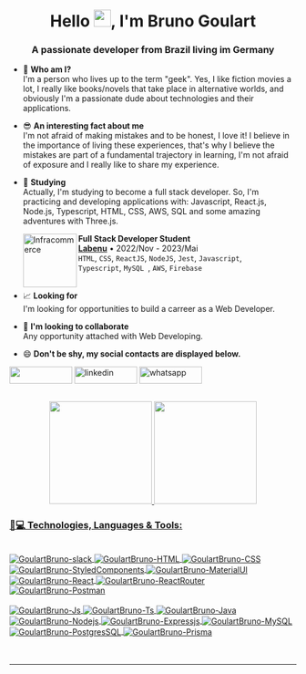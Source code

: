 <h1 align="center">Hello <img src="https://camo.githubusercontent.com/e8e7b06ecf583bc040eb60e44eb5b8e0ecc5421320a92929ce21522dbc34c891/68747470733a2f2f6d656469612e67697068792e636f6d2f6d656469612f6876524a434c467a6361737252346961377a2f67697068792e676966" alt="waving hand" width="30" height="30">, I'm Bruno Goulart</h1>
<h3 align="center">A passionate developer from Brazil living im Germany</h3>

- 🤔 <strong> Who am I? </strong> </br> I'm a person who lives up to the term "geek". Yes, I like fiction movies a lot, I really like books/novels that take place in alternative worlds, and obviously I'm a passionate dude about technologies and their applications.

- 😎 <strong> An interesting fact about me </strong> </br> I'm not afraid of making mistakes and to be honest, I love it! I believe in the importance of living these experiences, that's why I believe the mistakes are part of a fundamental trajectory in learning, I'm not afraid of exposure and I really like to share my experience.

- 🌱 <strong> Studying </strong> </br> Actually, I'm studying to become a full stack developer. So, I'm practicing and developing applications with: Javascript, React.js, Node.js, Typescript, HTML, CSS, AWS, SQL and some amazing adventures with Three.js.

  [<img align="left" height="94px" width="94px" alt="Infracommerce" src="https://user-images.githubusercontent.com/73656973/135145144-b8572a6c-b44e-4337-9b83-bde7f21b9327.png"/>](https://www.labenu.com.br/)
  **Full Stack Developer Student** \
   [**Labenu**](https://www.labenu.com.br/) • 2022/Nov - 2023/Mai \
   `HTML`, `CSS`, `ReactJS`, `NodeJS`, `Jest`, `Javascript`, \
   `Typescript`, `MySQL `, `AWS`, `Firebase` \
   <br/>

- 📈 <strong> Looking for </strong> </br> I'm looking for opportunities to build a carreer as a Web Developer.

- 👯 <strong> I'm looking to collaborate </strong> </br> Any opportunity attached with Web Developing.

- 😄 <strong> Don't be shy, my social contacts are displayed below. </strong>

[<img src="https://img.shields.io/badge/Gmail-D14836?style=for-the-badge&logo=gmail&logoColor=white" height="30" width="110" align ="center">](mailto:brunogoulartdev@gmail.com)
<a href="https://www.linkedin.com/in/goulartbruno/" target="blank"><img align="center" src="https://img.shields.io/badge/LinkedIn-0077B5?style=for-the-badge&logo=linkedin&logoColor=white" alt="linkedin" height="30" width="110" /></a>
<a href="https://api.whatsapp.com/send?phone=4917641652742" target="blank"><img align="center" src="https://img.shields.io/badge/WhatsApp-25D366?style=for-the-badge&logo=whatsapp&logoColor=white" alt="whatsapp" height="30" width="110" /></a>

<br/>

<div align="center">
  <a href="https://github.com/GoulartBruno">
  <img height="180em" src="https://github-readme-stats.vercel.app/api?username=GoulartBruno&show_icons=true&theme=dark&include_all_commits=true&count_private=true"/>
  <img height="180em" src="https://github-readme-stats.vercel.app/api/top-langs/?username=GoulartBruno&layout=compact&langs_count=8&theme=dark"/>
</div>
    
  <h3 align="left">🚀💻 Technologies, Languages & Tools:</h3>
  <div style="display: inline_block"><br>
  <img align="center" alt="GoulartBruno-slack" src="https://img.shields.io/badge/Slack-4A154B?style=for-the-badge&logo=slack&logoColor=white">
  <img align="center" alt="GoulartBruno-HTML" src="https://img.shields.io/badge/HTML5-E34F26?style=for-the-badge&logo=html5&logoColor=white">
  <img align="center" alt="GoulartBruno-CSS" src="https://img.shields.io/badge/CSS3-1572B6?style=for-the-badge&logo=css3&logoColor=white">
  <img align="center" alt="GoulartBruno-StyledComponents" src="https://img.shields.io/badge/styled--components-DB7093?style=for-the-badge&logo=styled-components&logoColor=white">
  <img align="center" alt="GoulartBruno-MaterialUI" src="https://img.shields.io/badge/Material--UI-0081CB?style=for-the-badge&logo=material-ui&logoColor=white">
  <img align="center" alt="GoulartBruno-React" src="https://img.shields.io/badge/React-20232A?style=for-the-badge&logo=react&logoColor=61DAFB">
  <img align="center" alt="GoulartBruno-ReactRouter" src="https://img.shields.io/badge/React_Router-CA4245?style=for-the-badge&logo=react-router&logoColor=white">
  <img align="center" alt="GoulartBruno-Postman" src="https://img.shields.io/badge/Postman-FF6C37?style=for-the-badge&logo=postman&logoColor=white">
    <br/>
    <br/>
  <img align="center" alt="GoulartBruno-Js" src="https://img.shields.io/badge/JavaScript-323330?style=for-the-badge&logo=javascript&logoColor=F7DF1E">
  <img align="center" alt="GoulartBruno-Ts" src="https://img.shields.io/badge/TypeScript-007ACC?style=for-the-badge&logo=typescript&logoColor=white">
  <img align="center" alt="GoulartBruno-Java" src="https://img.shields.io/badge/Java-ED8B00?style=for-the-badge&logo=java&logoColor=white">
  <img align="center" alt="GoulartBruno-Nodejs" src="https://img.shields.io/badge/Node.js-43853D?style=for-the-badge&logo=node.js&logoColor=white">
  <img align="center" alt="GoulartBruno-Expressjs" src="https://img.shields.io/badge/Express.js-404D59?style=for-the-badge">
  <img align="center" alt="GoulartBruno-MySQL" src="https://img.shields.io/badge/MySQL-00000F?style=for-the-badge&logo=mysql&logoColor=white">
  <img align="center" alt="GoulartBruno-PostgresSQL" src="https://img.shields.io/badge/PostgreSQL-316192?style=for-the-badge&logo=postgresql&logoColor=white">
  <img align="center" alt="GoulartBruno-Prisma" src="https://img.shields.io/badge/Prisma-3982CE?style=for-the-badge&logo=Prisma&logoColor=white">
</div>
<br/>
<br/>
 
  ---

